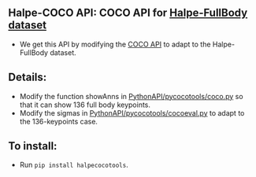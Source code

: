 ## Halpe-COCO API: COCO API for [Halpe-FullBody dataset](https://github.com/Fang-Haoshu/Halpe-FullBody)
- We get this API by modifying the [COCO API](https://github.com/cocodataset/cocoapi) to adapt to the Halpe-FullBody dataset.

## Details:
- Modify the function showAnns in [PythonAPI/pycocotools/coco.py](https://github.com/Fang-Haoshu/Halpe-FullBody/blob/master/cocoapi/PythonAPI/pycocotools/coco.py#L233) so that it can show 136 full body keypoints.
- Modify the sigmas in [PythonAPI/pycocotools/cocoeval.py](https://github.com/Fang-Haoshu/Halpe-FullBody/blob/master/cocoapi/PythonAPI/pycocotools/cocoeval.py#L207) to adapt to the 136-keypoints case.

## To install:

- Run `pip install halpecocotools`.

